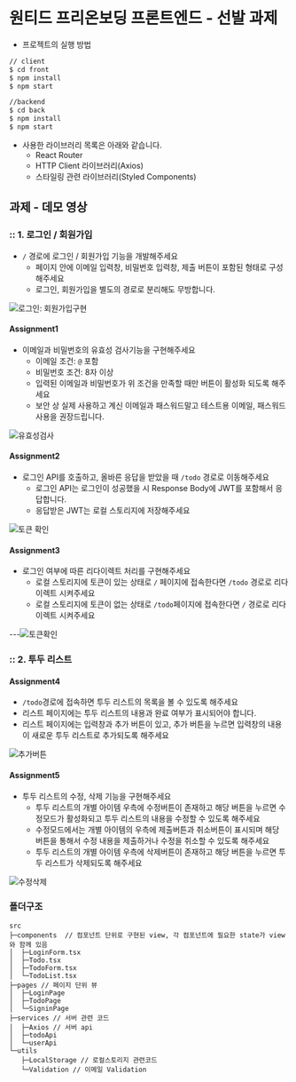# 원티드 프리온보딩 프론트엔드 - 선발 과제

  - 프로젝트의 실행 방법
  ```zsh
  // client
  $ cd front
  $ npm install
  $ npm start

  //backend
  $ cd back
  $ npm install
  $ npm start
```
  
  
- 사용한 라이브러리 목록은 아래와 같습니다.
  - React Router
  - HTTP Client 라이브러리(Axios)
  - 스타일링 관련 라이브러리(Styled Components)

## 과제 - 데모 영상

### :: 1. 로그인 / 회원가입

- `/` 경로에 로그인 / 회원가입 기능을 개발해주세요
  - 페이지 안에 이메일 입력창, 비밀번호 입력창, 제출 버튼이 포함된 형태로 구성해주세요
  - 로그인, 회원가입을 별도의 경로로 분리해도 무방합니다.

![로그인: 회원가입구현](https://user-images.githubusercontent.com/99246644/185639769-4ca499d5-d457-49c6-b7a2-82c159f15305.gif)


#### Assignment1

- 이메일과 비밀번호의 유효성 검사기능을 구현해주세요
  - 이메일 조건: `@` 포함
  - 비밀번호 조건: 8자 이상
  - 입력된 이메일과 비밀번호가 위 조건을 만족할 때만 버튼이 활성화 되도록 해주세요
  - 보안 상 실제 사용하고 계신 이메일과 패스워드말고 테스트용 이메일, 패스워드 사용을 권장드립니다.

![유효성검사](https://user-images.githubusercontent.com/99246644/185640262-2f87b642-164d-4c5d-9c0e-bb2e4c186ab7.gif)

#### Assignment2

- 로그인 API를 호출하고, 올바른 응답을 받았을 때 `/todo` 경로로 이동해주세요
  - 로그인 API는 로그인이 성공했을 시 Response Body에 JWT를 포함해서 응답합니다.
  - 응답받은 JWT는 로컬 스토리지에 저장해주세요

![토큰 확인](https://user-images.githubusercontent.com/99246644/185640614-db444457-951a-4b36-b1ed-fabe496a6950.gif)


#### Assignment3

- 로그인 여부에 따른 리다이렉트 처리를 구현해주세요
  - 로컬 스토리지에 토큰이 있는 상태로 `/` 페이지에 접속한다면 `/todo` 경로로 리다이렉트 시켜주세요
  - 로컬 스토리지에 토큰이 없는 상태로 `/todo`페이지에 접속한다면 `/` 경로로 리다이렉트 시켜주세요

---![토큰확인](https://user-images.githubusercontent.com/99246644/185640927-c5f835dc-3e55-4706-b830-b7621a1816f7.gif)


### :: 2. 투두 리스트

#### Assignment4

- `/todo`경로에 접속하면 투두 리스트의 목록을 볼 수 있도록 해주세요
- 리스트 페이지에는 투두 리스트의 내용과 완료 여부가 표시되어야 합니다.
- 리스트 페이지에는 입력창과 추가 버튼이 있고, 추가 버튼을 누르면 입력창의 내용이 새로운 투두 리스트로 추가되도록 해주세요

![추가버튼](https://user-images.githubusercontent.com/99246644/185641417-cca6306d-af16-4f8d-ac6f-51ddf0226653.gif)

#### Assignment5

- 투두 리스트의 수정, 삭제 기능을 구현해주세요
  - 투두 리스트의 개별 아이템 우측에 수정버튼이 존재하고 해당 버튼을 누르면 수정모드가 활성화되고 투두 리스트의 내용을 수정할 수 있도록 해주세요
  - 수정모드에서는 개별 아이템의 우측에 제출버튼과 취소버튼이 표시되며 해당 버튼을 통해서 수정 내용을 제출하거나 수정을 취소할 수 있도록 해주세요
  - 투두 리스트의 개별 아이템 우측에 삭제버튼이 존재하고 해당 버튼을 누르면 투두 리스트가 삭제되도록 해주세요

![수정삭제](https://user-images.githubusercontent.com/99246644/185641705-369f4b07-562d-41e7-a4a0-7148b96d09b6.gif)


### 폴더구조
```
src
├─components  // 컴포넌트 단위로 구현된 view, 각 컴포넌트에 필요한 state가 view와 함께 있음
│  ├─LoginForm.tsx
│  ├─Todo.tsx
│  ├─TodoForm.tsx
│  └─TodoList.tsx
├─pages // 페이지 단위 뷰
│  ├─LoginPage
│  ├─TodoPage
│  └─SigninPage
├─services // 서버 관련 코드
│  ├─Axios // 서버 api
│  ├─todoApi 
│  └─userApi 
└─utils
   ├─LocalStorage // 로컬스토리지 관련코드
   └─Validation // 이메일 Validation
```
